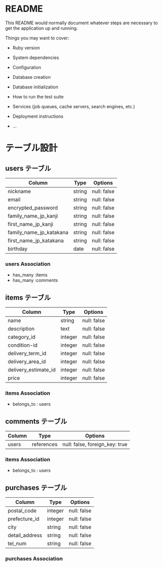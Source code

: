 # README

This README would normally document whatever steps are necessary to get the
application up and running.

Things you may want to cover:

* Ruby version

* System dependencies

* Configuration

* Database creation

* Database initialization

* How to run the test suite

* Services (job queues, cache servers, search engines, etc.)

* Deployment instructions

* ...

# テーブル設計


## users テーブル

| Column                  | Type   | Options     |
| ----------------------- | ------ | ----------- |
| nickname                | string | null: false |
| email                   | string | null: false |
| encrypted_password      | string | null: false |
| family_name_jp_kanji    | string | null: false |
| first_name_jp_kanji     | string | null: false |
| family_name_jp_katakana | string | null: false |
| first_name_jp_katakana  | string | null: false |
| birthday                | date   | null: false |


### users Association
- has_many :items
- has_many :comments

## items テーブル

| Column              | Type   | Options     |
| ------------------- | ------ | ----------- |
| name                | string | null: false |
| description         | text | null: false |
| category_id         | integer | null: false |
| condition-id         | integer | null: false |
| delivery_term_id       | integer | null: false |
| delivery_area_id       | integer | null: false |
| delivery_estimate_id   | integer | null: false |
| price               | integer | null: false |

### items Association
- belongs_to : users

## comments テーブル

| Column  | Type       | Options                        |
| ------  | ---------- | ------------------------------ |
| users   | references | null: false, foreign_key: true |

### items Association
- belongs_to : users

## purchases テーブル

| Column              | Type   | Options     |
| ------------------- | ------ | ----------- |
| postal_code         | integer| null: false |
| prefecture_id          | integer | null: false |
| city                | string | null: false |
| detail_address      | string | null: false |
| tel_num             | string | null: false |

### purchases Association
